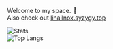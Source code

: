 Welcome to my space. :wave:  
Also check out [linailnox.syzygy.top](https://linailnox.syzygy.top/)   

![Stats](https://github-readme-stats-git-masterrstaa-rickstaa.vercel.app/api?username=Linailnox)  
![Top Langs](https://github-readme-stats.vercel.app/api/top-langs/?username=Linailnox)
